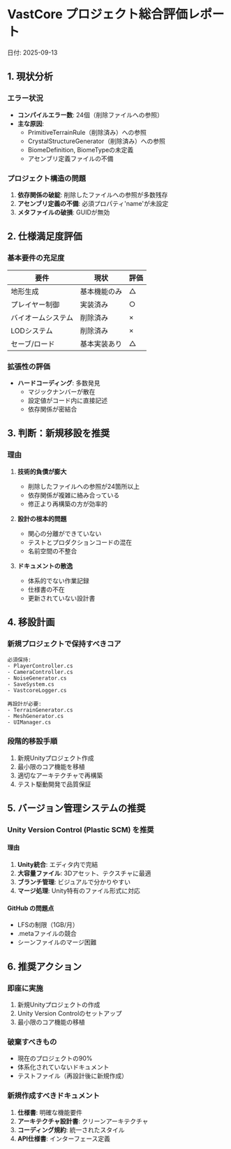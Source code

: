 # VastCore プロジェクト総合評価レポート
日付: 2025-09-13

## 1. 現状分析

### エラー状況
- **コンパイルエラー数**: 24個（削除ファイルへの参照）
- **主な原因**: 
  - PrimitiveTerrainRule（削除済み）への参照
  - CrystalStructureGenerator（削除済み）への参照
  - BiomeDefinition, BiomeTypeの未定義
  - アセンブリ定義ファイルの不備

### プロジェクト構造の問題
1. **依存関係の破綻**: 削除したファイルへの参照が多数残存
2. **アセンブリ定義の不備**: 必須プロパティ'name'が未設定
3. **メタファイルの破損**: GUIDが無効

## 2. 仕様満足度評価

### 基本要件の充足度
| 要件 | 現状 | 評価 |
|------|------|------|
| 地形生成 | 基本機能のみ | △ |
| プレイヤー制御 | 実装済み | ○ |
| バイオームシステム | 削除済み | × |
| LODシステム | 削除済み | × |
| セーブ/ロード | 基本実装あり | △ |

### 拡張性の評価
- **ハードコーディング**: 多数発見
  - マジックナンバーが散在
  - 設定値がコード内に直接記述
  - 依存関係が密結合

## 3. 判断：新規移設を推奨

### 理由
1. **技術的負債が膨大**
   - 削除したファイルへの参照が24箇所以上
   - 依存関係が複雑に絡み合っている
   - 修正より再構築の方が効率的

2. **設計の根本的問題**
   - 関心の分離ができていない
   - テストとプロダクションコードの混在
   - 名前空間の不整合

3. **ドキュメントの散逸**
   - 体系的でない作業記録
   - 仕様書の不在
   - 更新されていない設計書

## 4. 移設計画

### 新規プロジェクトで保持すべきコア
```
必須保持:
- PlayerController.cs
- CameraController.cs
- NoiseGenerator.cs
- SaveSystem.cs
- VastcoreLogger.cs

再設計が必要:
- TerrainGenerator.cs
- MeshGenerator.cs
- UIManager.cs
```

### 段階的移設手順
1. 新規Unityプロジェクト作成
2. 最小限のコア機能を移植
3. 適切なアーキテクチャで再構築
4. テスト駆動開発で品質保証

## 5. バージョン管理システムの推奨

### Unity Version Control (Plastic SCM) を推奨

#### 理由
1. **Unity統合**: エディタ内で完結
2. **大容量ファイル**: 3Dアセット、テクスチャに最適
3. **ブランチ管理**: ビジュアルで分かりやすい
4. **マージ処理**: Unity特有のファイル形式に対応

#### GitHub の問題点
- LFSの制限（1GB/月）
- .metaファイルの競合
- シーンファイルのマージ困難

## 6. 推奨アクション

### 即座に実施
1. 新規Unityプロジェクトの作成
2. Unity Version Controlのセットアップ
3. 最小限のコア機能の移植

### 破棄すべきもの
- 現在のプロジェクトの90%
- 体系化されていないドキュメント
- テストファイル（再設計後に新規作成）

### 新規作成すべきドキュメント
1. **仕様書**: 明確な機能要件
2. **アーキテクチャ設計書**: クリーンアーキテクチャ
3. **コーディング規約**: 統一されたスタイル
4. **API仕様書**: インターフェース定義
